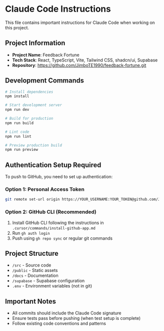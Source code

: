 # Claude Code Instructions

This file contains important instructions for Claude Code when working on this project.

## Project Information
- **Project Name**: Feedback Fortune
- **Tech Stack**: React, TypeScript, Vite, Tailwind CSS, shadcn/ui, Supabase
- **Repository**: https://github.com/JimboTE1990/feedback-fortune.git

## Development Commands
```bash
# Install dependencies
npm install

# Start development server
npm run dev

# Build for production
npm run build

# Lint code
npm run lint

# Preview production build
npm run preview
```

## Authentication Setup Required
To push to GitHub, you need to set up authentication:

### Option 1: Personal Access Token
```bash
git remote set-url origin https://YOUR_USERNAME:YOUR_TOKEN@github.com/JimboTE1990/feedback-fortune.git
```

### Option 2: GitHub CLI (Recommended)
1. Install GitHub CLI following the instructions in `.cursor/commands/install-github-app.md`
2. Run `gh auth login`
3. Push using `gh repo sync` or regular git commands

## Project Structure
- `/src` - Source code
- `/public` - Static assets
- `/docs` - Documentation
- `/supabase` - Supabase configuration
- `.env` - Environment variables (not in git)

## Important Notes
- All commits should include the Claude Code signature
- Ensure tests pass before pushing (when test setup is complete)
- Follow existing code conventions and patterns